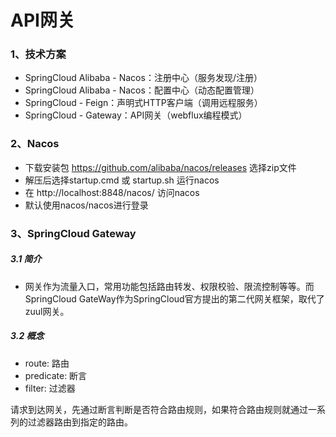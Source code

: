 # API网关

### 1、技术方案

* SpringCloud Alibaba - Nacos：注册中心（服务发现/注册）
* SpringCloud Alibaba - Nacos：配置中心（动态配置管理）
* SpringCloud - Feign：声明式HTTP客户端（调用远程服务）
* SpringCloud - Gateway：API网关（webflux编程模式）

### 2、Nacos

* 下载安装包 https://github.com/alibaba/nacos/releases 选择zip文件
* 解压后选择startup.cmd 或 startup.sh 运行nacos
* 在 http://localhost:8848/nacos/ 访问nacos
* 默认使用nacos/nacos进行登录

### 3、SpringCloud Gateway

##### 3.1 简介

* 网关作为流量入口，常用功能包括路由转发、权限校验、限流控制等等。而SpringCloud GateWay作为SpringCloud官方提出的第二代网关框架，取代了zuul网关。

##### 3.2 概念 

* route: 路由
* predicate: 断言
* filter: 过滤器


请求到达网关，先通过断言判断是否符合路由规则，如果符合路由规则就通过一系列的过滤器路由到指定的路由。


